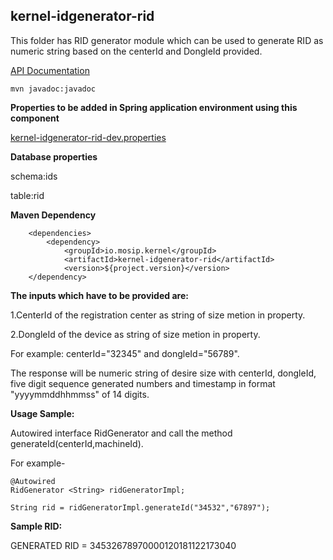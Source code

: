 ## kernel-idgenerator-rid
This folder has RID generator module which can be used to generate RID as numeric string based on the centerId and DongleId provided.

 [API Documentation <TBA>](TBA)
 
 ```
 mvn javadoc:javadoc

 ```
 
 **Properties to be added in Spring application environment using this component**

[kernel-idgenerator-rid-dev.properties](../../config/kernel-idgenerator-rid-dev.properties)
 
 
 
 **Database properties**
 
schema:ids

table:rid
 
 
**Maven Dependency**

```
	<dependencies>
		<dependency>
			<groupId>io.mosip.kernel</groupId>
			<artifactId>kernel-idgenerator-rid</artifactId>
			<version>${project.version}</version>
	</dependency>

```
   
  
**The inputs which have to be provided are:**

1.CenterId of the registration center as string of size  metion in property.

2.DongleId of the device as string of size  metion in property.

For example: centerId="32345" and dongleId="56789".

 
The response will be numeric string of desire size with centerId, dongleId, five digit sequence generated numbers and timestamp in format "yyyymmddhhmmss" of 14 digits.

**Usage Sample:**

Autowired interface RidGenerator and call the method generateId(centerId,machineId).

For example-

```
@Autowired
RidGenerator <String> ridGeneratorImpl;

String rid = ridGeneratorImpl.generateId("34532","67897");

```

**Sample RID:**

GENERATED RID = 34532678970000120181122173040
 




